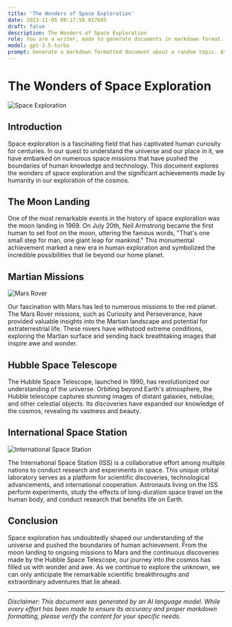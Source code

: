 ```yaml
---
title: 'The Wonders of Space Exploration'
date: 2023-11-05 08:17:50.017695
draft: false
description: The Wonders of Space Exploration
role: You are a writer, made to generate documents in markdown format. It is very important that all of the documents you generate are in valid markdown format.
model: gpt-3.5-turbo
prompt: Generate a markdown formatted document about a random topic. At the bottom, include a disclaimer explaining that the document was generated by you. The first line of the document should be the title. Make sure that the entire document is in proper markdown format, using a mix of various tags to make the document visually appealing.
---
```


# The Wonders of Space Exploration

![Space Exploration](https://images.unsplash.com/photo-1593642634312-a003dbbf4e37)

## Introduction

Space exploration is a fascinating field that has captivated human curiosity for centuries. In our quest to understand the universe and our place in it, we have embarked on numerous space missions that have pushed the boundaries of human knowledge and technology. This document explores the wonders of space exploration and the significant achievements made by humanity in our exploration of the cosmos.

## The Moon Landing

One of the most remarkable events in the history of space exploration was the moon landing in 1969. On July 20th, Neil Armstrong became the first human to set foot on the moon, uttering the famous words, "That's one small step for man, one giant leap for mankind." This monumental achievement marked a new era in human exploration and symbolized the incredible possibilities that lie beyond our home planet.

## Martian Missions

![Mars Rover](https://images.unsplash.com/photo-1584316144127-29cbd40c5085)

Our fascination with Mars has led to numerous missions to the red planet. The Mars Rover missions, such as Curiosity and Perseverance, have provided valuable insights into the Martian landscape and potential for extraterrestrial life. These rovers have withstood extreme conditions, exploring the Martian surface and sending back breathtaking images that inspire awe and wonder.

## Hubble Space Telescope

The Hubble Space Telescope, launched in 1990, has revolutionized our understanding of the universe. Orbiting beyond Earth's atmosphere, the Hubble telescope captures stunning images of distant galaxies, nebulae, and other celestial objects. Its discoveries have expanded our knowledge of the cosmos, revealing its vastness and beauty.

## International Space Station

![International Space Station](https://images.unsplash.com/photo-1564348213139-b1e531322b6a)

The International Space Station (ISS) is a collaborative effort among multiple nations to conduct research and experiments in space. This unique orbital laboratory serves as a platform for scientific discoveries, technological advancements, and international cooperation. Astronauts living on the ISS perform experiments, study the effects of long-duration space travel on the human body, and conduct research that benefits life on Earth.

## Conclusion

Space exploration has undoubtedly shaped our understanding of the universe and pushed the boundaries of human achievement. From the moon landing to ongoing missions to Mars and the continuous discoveries made by the Hubble Space Telescope, our journey into the cosmos has filled us with wonder and awe. As we continue to explore the unknown, we can only anticipate the remarkable scientific breakthroughs and extraordinary adventures that lie ahead.

---

*Disclaimer: This document was generated by an AI language model. While every effort has been made to ensure its accuracy and proper markdown formatting, please verify the content for your specific needs.*